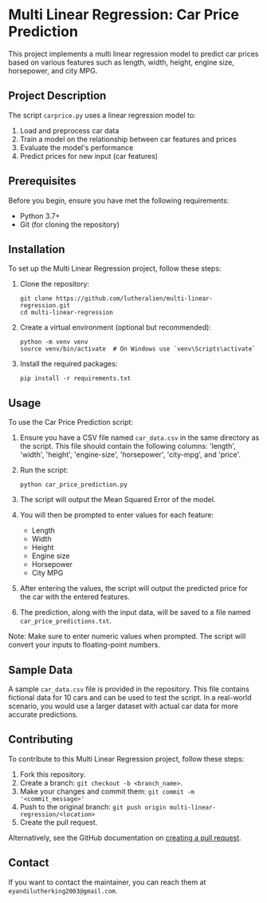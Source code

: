 # Multi Linear Regression: Car Price Prediction

This project implements a multi linear regression model to predict car prices based on various features such as length, width, height, engine size, horsepower, and city MPG.

## Project Description

The script `carprice.py` uses a linear regression model to:
1. Load and preprocess car data
2. Train a model on the relationship between car features and prices
3. Evaluate the model's performance
4. Predict prices for new input (car features)

## Prerequisites

Before you begin, ensure you have met the following requirements:
* Python 3.7+
* Git (for cloning the repository)

## Installation

To set up the Multi Linear Regression project, follow these steps:

1. Clone the repository:
   ```
   git clone https://github.com/lutheralien/multi-linear-regression.git
   cd multi-linear-regression
   ```

2. Create a virtual environment (optional but recommended):
   ```
   python -m venv venv
   source venv/bin/activate  # On Windows use `venv\Scripts\activate`
   ```

3. Install the required packages:
   ```
   pip install -r requirements.txt
   ```

## Usage

To use the Car Price Prediction script:

1. Ensure you have a CSV file named `car_data.csv` in the same directory as the script. This file should contain the following columns: 'length', 'width', 'height', 'engine-size', 'horsepower', 'city-mpg', and 'price'.

2. Run the script:
   ```
   python car_price_prediction.py
   ```

3. The script will output the Mean Squared Error of the model.

4. You will then be prompted to enter values for each feature:
   - Length
   - Width
   - Height
   - Engine size
   - Horsepower
   - City MPG

5. After entering the values, the script will output the predicted price for the car with the entered features.

6. The prediction, along with the input data, will be saved to a file named `car_price_predictions.txt`.

Note: Make sure to enter numeric values when prompted. The script will convert your inputs to floating-point numbers.

## Sample Data

A sample `car_data.csv` file is provided in the repository. This file contains fictional data for 10 cars and can be used to test the script. In a real-world scenario, you would use a larger dataset with actual car data for more accurate predictions.

## Contributing

To contribute to this Multi Linear Regression project, follow these steps:

1. Fork this repository.
2. Create a branch: `git checkout -b <branch_name>`.
3. Make your changes and commit them: `git commit -m '<commit_message>'`
4. Push to the original branch: `git push origin multi-linear-regression/<location>`
5. Create the pull request.

Alternatively, see the GitHub documentation on [creating a pull request](https://help.github.com/articles/creating-a-pull-request/).

## Contact

If you want to contact the maintainer, you can reach them at `eyandilutherking2003@gmail.com`.
